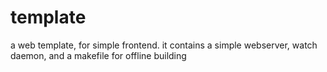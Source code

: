 template
========

a web template, for simple frontend. it contains a simple webserver, watch daemon, and a makefile for offline building
